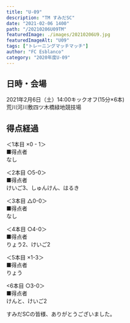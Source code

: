 ```yaml
---
title: "U-09"
description: "TM すみだSC"
date: "2021-02-06 1400"
path: "/20210206U09TM"
featuredImage: ./images/20210206U9.jpg
featuredImageAlt: "U09"
tags: ["トレーニングマッチマッチ"]
author: "FC Esblanco"
category: "2020年度U-09"
---
```


## 日時・会場

2021年2月6日（土）14:00キックオフ(15分×6本)<br>
荒川河川敷四ツ木橋緑地競技場

## 得点経過

＜1本目 ×0 - 1＞<br>
■得点者<br>
なし

＜2本目 ○5-0＞<br>
■得点者<br>
けいご3、しゅんけん、はるき

＜3本目 △0-0＞<br>
■得点者<br>
なし

＜4本目 ○4-0＞<br>
■得点者<br>
りょう2、けいご2

＜5本目 ×1-3＞<br>
■得点者<br>
りょう

<6本目 ○3-0＞<br>
■得点者<br>
けんと、けいご2




すみだSCの皆様、ありがとうございました。
